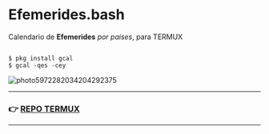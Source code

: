 # Efemerides.bash
Calendario de **Efemerides** *por paises*, para TERMUX

```

$ pkg install gcal
$ gcal -qes -cey

```

![photo5972282034204292375](https://user-images.githubusercontent.com/80227002/112722075-afafa900-8f07-11eb-89b8-89a58b47fff6.jpg)


<hr>

### :point_right: [REPO TERMUX](https://yanlimeng.github.io/TERMUX)

<hr>

